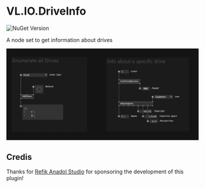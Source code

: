 # VL.IO.DriveInfo

![NuGet Version](https://img.shields.io/nuget/vpre/VL.IO.DriveInfo?style=for-the-badge)

A node set to get information about drives

<img src="docs/capture.png" title="" alt="Help patch capture" width="600">

## Credis

Thanks for [Refik Anadol Studio](https://refikanadolstudio.com/) for sponsoring the development of this plugin!